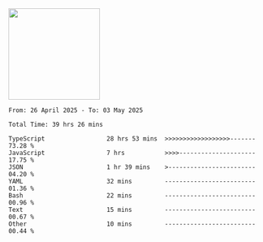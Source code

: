 <img height="180em" src="https://github-readme-stats-eight-theta.vercel.app/api?username=bkundev&show_icons=true&theme=radical&include_all_commits=true&count_private=true"/>
<!--START_SECTION:waka-->

```all_time
From: 26 April 2025 - To: 03 May 2025

Total Time: 39 hrs 26 mins

TypeScript                 28 hrs 53 mins  >>>>>>>>>>>>>>>>>>-------   73.28 %
JavaScript                 7 hrs           >>>>---------------------   17.75 %
JSON                       1 hr 39 mins    >------------------------   04.20 %
YAML                       32 mins         -------------------------   01.36 %
Bash                       22 mins         -------------------------   00.96 %
Text                       15 mins         -------------------------   00.67 %
Other                      10 mins         -------------------------   00.44 %
```

<!--END_SECTION:waka-->
